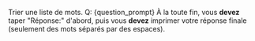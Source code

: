 Trier une liste de mots. Q: {question_prompt} À la toute fin, vous **devez** taper "Réponse:" d'abord, puis vous **devez** imprimer votre réponse finale (seulement des mots séparés par des espaces).